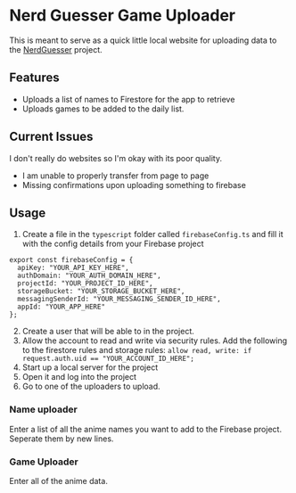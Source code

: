 # Nerd Guesser Game Uploader
This is meant to serve as a quick little local website for uploading data to the [NerdGuesser](https://github.com/Wavedoo/NerdGuesser) project. 

## Features
- Uploads a list of names to Firestore for the app to retrieve
- Uploads games to be added to the daily list.

## Current Issues 
I don't really do websites so I'm okay with its poor quality.
- I am unable to properly transfer from page to page
- Missing confirmations upon uploading something to firebase
  
## Usage
1. Create a file in the `typescript` folder called `firebaseConfig.ts` and fill it with the config details from your Firebase project
```
export const firebaseConfig = {
  apiKey: "YOUR_API_KEY_HERE",
  authDomain: "YOUR_AUTH_DOMAIN_HERE",
  projectId: "YOUR_PROJECT_ID_HERE",
  storageBucket: "YOUR_STORAGE_BUCKET_HERE",
  messagingSenderId: "YOUR_MESSAGING_SENDER_ID_HERE",
  appId: "YOUR_APP_HERE"
};
```
2. Create a user that will be able to  in the project.
3. Allow the account to read and write via security rules. Add the following to the firestore rules and storage rules:
```allow read, write: if request.auth.uid == "YOUR_ACCOUNT_ID_HERE";```
4. Start up a local server for the project
5. Open it and log into the project
6. Go to one of the uploaders to upload.
### Name uploader
Enter a list of all the anime names you want to add to the Firebase project. Seperate them by new lines.

### Game Uploader
Enter all of the anime data.
